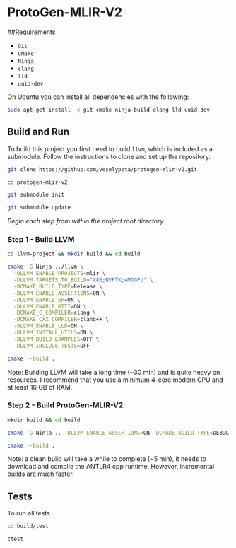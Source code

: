 # ProtoGen-MLIR-V2

##Requirements
- `Git`
- `CMake`
- `Ninja`
- `clang`
- `lld`
- `uuid-dev`

On Ubuntu you can install all dependencies with the following:
```zsh
sudo apt-get install -y git cmake ninja-build clang lld uuid-dev
```


## Build and Run

To build this project you first need to build `llvm`, which is included as a submodule.
Follow the instructions to clone and set up the repository.
```zsh
git clone https://github.com/veselypeta/protogen-mlir-v2.git
```
```zsh
cd protogen-mlir-v2
```
```zsh
git submodule init
```
```zsh
git submodule update
```

*Begin each step from within the project root directory*

### Step 1 - Build LLVM
```zsh 
cd llvm-project && mkdir build && cd build
```

```zsh 
cmake -G Ninja ../llvm \
  -DLLVM_ENABLE_PROJECTS=mlir \
  -DLLVM_TARGETS_TO_BUILD="X86;NVPTX;AMDGPU" \
  -DCMAKE_BUILD_TYPE=Release \
  -DLLVM_ENABLE_ASSERTIONS=ON \
  -DLLVM_ENABLE_EH=ON \
  -DLLVM_ENABLE_RTTI=ON \
  -DCMAKE_C_COMPILER=clang \
  -DCMAKE_CXX_COMPILER=clang++ \
  -DLLVM_ENABLE_LLD=ON \
  -DLLVM_INSTALL_UTILS=ON \
  -DLLVM_BUILD_EXAMPLES=OFF \
  -DLLVM_INCLUDE_TESTS=OFF
```

```zsh
cmake --build .
```

Note: Building LLVM will take a long time (~30 min) and is quite heavy on resources. I recommend that you use a minimum 4-core modern
CPU and at least 16 GB of RAM.

### Step 2 - Build ProtoGen-MLIR-V2

```zsh 
mkdir build && cd build
```

```zsh 
cmake -G Ninja .. -DLLVM_ENABLE_ASSERTIONS=ON -DCMAKE_BUILD_TYPE=DEBUG
```

```zsh 
cmake --build .
```
Note: a clean build will take a while to complete (~5 min), it needs to download and compile the ANTLR4 cpp runtime.
However, incremental builds are much faster.

## Tests
To run all tests
```zsh
cd build/test
```
```asm
ctest
```